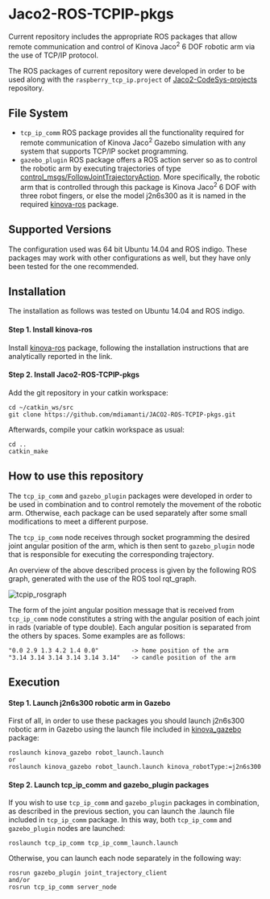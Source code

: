 # Jaco2-ROS-TCPIP-pkgs
Current repository includes the appropriate ROS packages that allow remote communication and control of Kinova Jaco<sup>2</sup> 6 DOF robotic arm via the use of TCP/IP protocol. 

The ROS packages of current repository were developed in order to be used along with the `raspberry_tcp_ip.project` of [Jaco2-CodeSys-projects](https://github.com/mdiamanti/Jaco2-CodeSys-projects) repository.

## File System
- `tcp_ip_comm` ROS package provides all the functionality required for remote communication of Kinova Jaco<sup>2</sup> Gazebo simulation with any system that supports TCP/IP socket programming. 
- `gazebo_plugin` ROS package offers a ROS action server so as to control the robotic arm by executing trajectories of type [control_msgs/FollowJointTrajectoryAction](http://docs.ros.org/hydro/api/control_msgs/html/action/FollowJointTrajectory.html). More specifically, the robotic arm that is controlled through this package is Kinova Jaco<sup>2</sup> 6 DOF with three robot fingers, or else the model j2n6s300 as it is named in the required [kinova-ros](https://github.com/Kinovarobotics/kinova-ros#installation) package.

## Supported Versions
The configuration used was 64 bit Ubuntu 14.04 and ROS indigo. These packages may work with other configurations as well, but they have only been tested for the one recommended.

## Installation
The installation as follows was tested on Ubuntu 14.04 and ROS indigo.

#### Step 1. Install kinova-ros
Install [kinova-ros](https://github.com/Kinovarobotics/kinova-ros#installation) package, following the installation instructions that are analytically reported in the link.

#### Step 2. Install Jaco2-ROS-TCPIP-pkgs
Add the git repository in your catkin workspace:
```
cd ~/catkin_ws/src
git clone https://github.com/mdiamanti/JACO2-ROS-TCPIP-pkgs.git
```
Afterwards, compile your catkin workspace as usual:
```
cd ..
catkin_make
```
## How to use this repository
The `tcp_ip_comm` and `gazebo_plugin` packages were developed in order to be used in combination and to control remotely the movement of the robotic arm. Otherwise, each package can be used separately after some small modifications to meet a different purpose. 

The `tcp_ip_comm` node receives through socket programming the desired joint angular position of the arm, which is then sent to `gazebo_plugin` node that is responsible for executing the corresponding trajectory. 

An overview of the above described process is given by the following ROS graph, generated with the use of the ROS tool rqt_graph.

![tcpip_rosgraph](https://user-images.githubusercontent.com/39567867/43488813-90d3e84c-9523-11e8-9cbb-3b84a207cae4.png)

The form of the joint angular position message that is received from `tcp_ip_comm` node constitutes a string with the angular position of each joint in rads (variable of type double). Each angular position is separated from the others by spaces. Some examples are as follows:
```
"0.0 2.9 1.3 4.2 1.4 0.0"         -> home position of the arm
"3.14 3.14 3.14 3.14 3.14 3.14"   -> candle position of the arm
```
## Execution

#### Step 1. Launch j2n6s300 robotic arm in Gazebo
First of all, in order to use these packages you should launch j2n6s300 robotic arm in Gazebo using the launch file included in [kinova_gazebo](https://github.com/Kinovarobotics/kinova-ros/tree/master/kinova_gazebo) package:
```
roslaunch kinova_gazebo robot_launch.launch 
or
roslaunch kinova_gazebo robot_launch.launch kinova_robotType:=j2n6s300
```

#### Step 2. Launch tcp_ip_comm and gazebo_plugin packages
If you wish to use `tcp_ip_comm` and `gazebo_plugin` packages in combination, as described in the previous section, you can launch the .launch file included in `tcp_ip_comm` package. In this way, both `tcp_ip_comm` and `gazebo_plugin` nodes are launched:
```
roslaunch tcp_ip_comm tcp_ip_comm_launch.launch
```
Otherwise, you can launch each node separately in the following way:
```
rosrun gazebo_plugin joint_trajectory_client
and/or
rosrun tcp_ip_comm server_node
```


